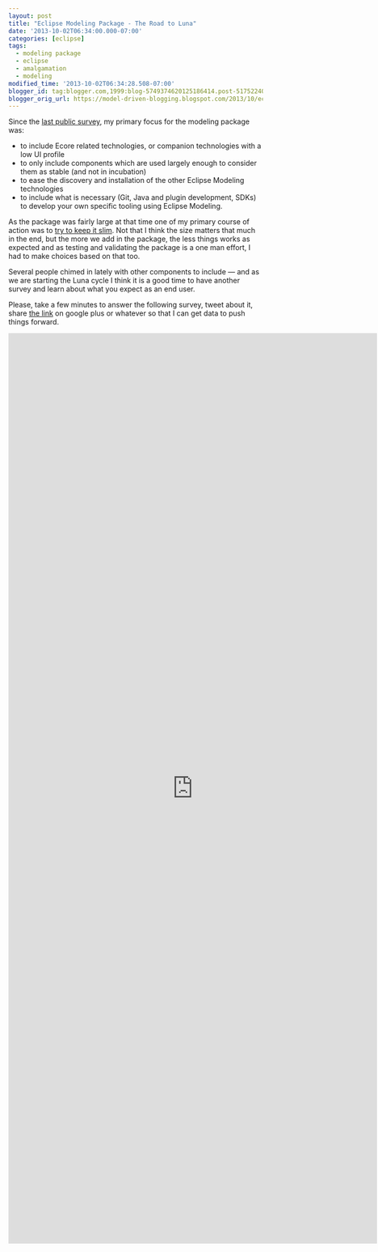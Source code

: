 ```yaml
---
layout: post
title: "Eclipse Modeling Package - The Road to Luna"
date: '2013-10-02T06:34:00.000-07:00'
categories: [eclipse]
tags:
  - modeling package
  - eclipse
  - amalgamation
  - modeling
modified_time: '2013-10-02T06:34:28.508-07:00'
blogger_id: tag:blogger.com,1999:blog-5749374620125186414.post-5175224056083756710
blogger_orig_url: https://model-driven-blogging.blogspot.com/2013/10/eclipse-modeling-package-road-to-luna.html
---
```


Since the [last public survey](https://model-driven-blogging.blogspot.fr/2010/06/modeling-survey-results.html), my primary focus for the modeling package was:

- to include Ecore related technologies, or companion technologies with a low UI profile
- to only include components which are used largely enough to consider them as stable (and not in incubation)
- to ease the discovery and installation of the other Eclipse Modeling technologies
- to include what is necessary (Git, Java and plugin development, SDKs) to develop your own specific tooling using Eclipse Modeling.

As the package was fairly large at that time one of my primary course of action was to [try to keep it slim](https://dev.eclipse.org/mhonarc/lists/amalgam-dev/msg00059.html). Not that I think the size matters that much in the end, but the more we add in the package, the less things works as expected and as testing and validating the package is a one man effort, I had to make choices based on that too.

Several people chimed in lately with other components to include — and as we are starting the Luna cycle I think it is a good time to have another survey and learn about what you expect as an end user.

Please, take a few minutes to answer the following survey, tweet about it, share [the link](https://docs.google.com/forms/d/1-wIPrgNvO5EMwNJMm4fX89VcI1JVRxAldRvqAPBVGjA/viewform) on google plus or whatever so that I can get data to push things forward.

<iframe frameborder="0" height="1800" marginheight="0" marginwidth="0" src="https://docs.google.com/forms/d/1-wIPrgNvO5EMwNJMm4fX89VcI1JVRxAldRvqAPBVGjA/viewform?embedded=true" width="730">Loading...</iframe>

